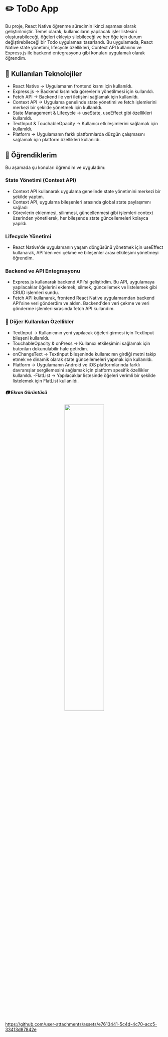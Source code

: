 # ✏️ ToDo App

Bu proje, React Native öğrenme sürecimin ikinci aşaması olarak geliştirilmiştir. Temel olarak, kullanıcıların yapılacak işler listesini oluşturabileceği, öğeleri ekleyip silebileceği ve her öğe için durum değiştirebileceği bir Todo uygulaması tasarlandı. Bu uygulamada, React Native state yönetimi, lifecycle özellikleri, Context API kullanımı ve Express.js ile backend entegrasyonu gibi konuları uygulamalı olarak öğrendim.

## 🚀 Kullanılan Teknolojiler

- React Native → Uygulamanın frontend kısmı için kullanıldı.
- Express.js →  Backend kısmında görevlerin yönetilmesi için kullanıldı.
- Fetch API → Backend ile veri iletişimi sağlamak için kullanıldı.
- Context API → Uygulama genelinde state yönetimi ve fetch işlemlerini merkezi bir şekilde yönetmek için kullanıldı.
- State Management & Lifecycle → useState, useEffect gibi özellikleri kullanıldı.
- TextInput & TouchableOpacity → Kullanıcı etkileşimlerini sağlamak için kullanıldı.
- Platform → Uygulamanın farklı platformlarda düzgün çalışmasını sağlamak için platform özellikleri kullanıldı.


## 📌 Öğrendiklerim

Bu aşamada şu konuları öğrendim ve uyguladım:

### State Yönetimi (Context API)

- Context API kullanarak uygulama genelinde state yönetimini merkezi bir şekilde yaptım.
- Context API, uygulama bileşenleri arasında global state paylaşımını sağladı
- Görevlerin eklenmesi, silinmesi, güncellenmesi gibi işlemleri context üzerinden yönetilerek, her bileşende state güncellemeleri kolayca yapıldı.


### Lifecycle Yönetimi

- React Native'de uygulamanın yaşam döngüsünü yönetmek için useEffect kullanarak, API'den veri çekme ve bileşenler arası etkileşimi yönetmeyi öğrendim.


### Backend ve API Entegrasyonu
- Express.js kullanarak backend API'si geliştirdim. Bu API, uygulamaya yapılacaklar öğelerini eklemek, silmek, güncellemek ve listelemek gibi CRUD işlemleri sundu.
- Fetch API kullanarak, frontend React Native uygulamamdan backend API'sine veri gönderdim ve aldım. Backend'den veri çekme ve veri gönderme işlemleri sırasında fetch API kullandım.

### 📏 Diğer Kullanılan Özellikler

- TextInput → Kullanıcının yeni yapılacak öğeleri girmesi için TextInput bileşeni kullanıldı.
- TouchableOpacity & onPress → Kullanıcı etkileşimini sağlamak için butonları dokunulabilir hale getirdim.
- onChangeText → TextInput bileşeninde kullanıcının girdiği metni takip etmek ve dinamik olarak state güncellemeleri yapmak için kullanıldı.
- Platform → Uygulamanın Android ve iOS platformlarında farklı davranışlar sergilemesini sağlamak için platform spesifik özellikler kullanıldı.
-FlatList → Yapılacaklar listesinde öğeleri verimli bir şekilde listelemek için FlatList kullanıldı.

##### 📷 Ekran Görüntüsü
<p align="center" width="100%">
<img src="./assets/images/patikastore-1.png" width="50%" />

https://github.com/user-attachments/assets/e7613441-5c4d-4c70-acc5-33413d87842e


</p>
